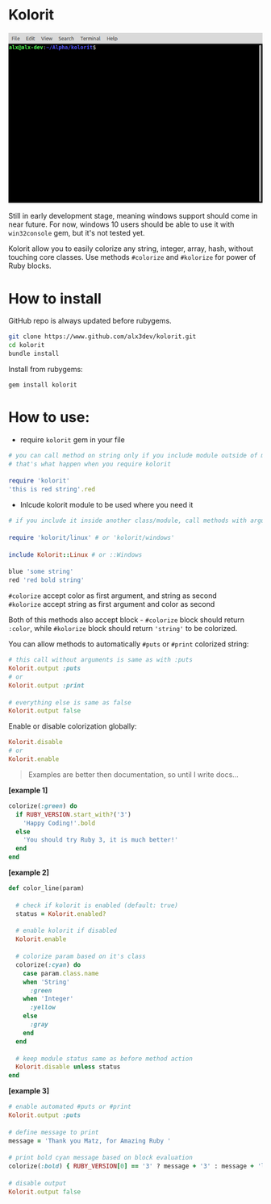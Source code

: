 # Kolorit

![GIF Preview](demo.gif)

Still in early development stage, meaning windows support should come in near future.
For now, windows 10 users should be able to use it with `win32console` gem, but it's not tested yet.

Kolorit allow you to easily colorize any string, integer, array, hash, without touching core classes.
Use methods `#colorize` and `#kolorize` for power of Ruby blocks.

# How to install

GitHub repo is always updated before rubygems.
```bash
git clone https://www.github.com/alx3dev/kolorit.git
cd kolorit
bundle install
```

Install from rubygems:
```bash
gem install kolorit
```

# How to use:

 - require `kolorit` gem in your file

```ruby
# you can call method on string only if you include module outside of main namespace.
# that's what happen when you require kolorit

require 'kolorit'
'this is red string'.red

```

 - Inlcude kolorit module to be used where you need it

```ruby
# if you include it inside another class/module, call methods with arguments

require 'kolorit/linux' # or 'kolorit/windows'

include Kolorit::Linux # or ::Windows

blue 'some string'
red 'red bold string'
```

`#colorize` accept color as first argument, and string as second  
`#kolorize` accept string as first argument and color as second

Both of this methods also accept block - `#colorize` block should return `:color`,
while `#kolorize` block should return `'string'` to be colorized.

You can allow methods to automatically `#puts` or `#print` colorized string:

```ruby
# this call without arguments is same as with :puts
Kolorit.output :puts
# or
Kolorit.output :print

# everything else is same as false
Kolorit.output false
```

Enable or disable colorization globally:

```ruby
Kolorit.disable
# or
Kolorit.enable
```

 > Examples are better then documentation, so until I write docs...

**[example 1]**
```ruby
colorize(:green) do
  if RUBY_VERSION.start_with?('3')
    'Happy Coding!'.bold
  else
    'You should try Ruby 3, it is much better!'
  end
end
```

**[example 2]**
```ruby
def color_line(param)

  # check if kolorit is enabled (default: true)
  status = Kolorit.enabled?

  # enable kolorit if disabled
  Kolorit.enable

  # colorize param based on it's class
  colorize(:cyan) do
    case param.class.name
    when 'String'
      :green
    when 'Integer'
      :yellow
    else
      :gray
    end
  end

  # keep module status same as before method action
  Kolorit.disable unless status
end
```

**[example 3]**
```ruby
# enable automated #puts or #print
Kolorit.output :puts

# define message to print
message = 'Thank you Matz, for Amazing Ruby '

# print bold cyan message based on block evaluation
colorize(:bold) { RUBY_VERSION[0] == '3' ? message + '3' : message + 'language'}.cyan

# disable output
Kolorit.output false
```
